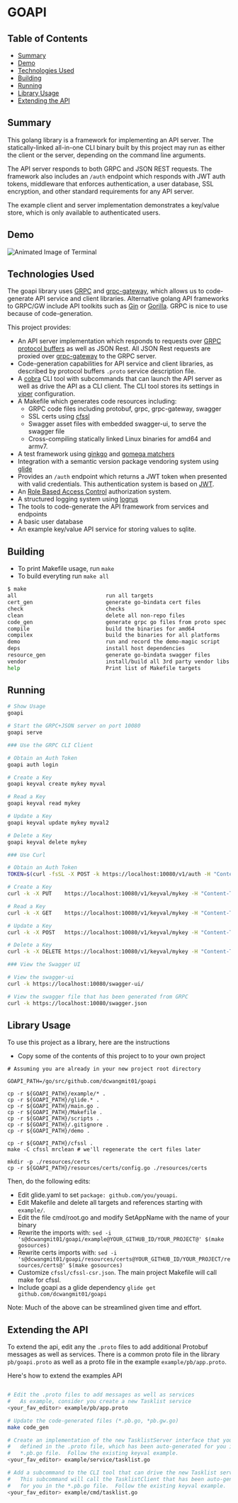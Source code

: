 # GOAPI

## Table of Contents
* [Summary](#summary)
* [Demo](#demo)
* [Technologies Used](#technologies-used)
* [Building](#building)
* [Running](#running)
* [Library Usage](#library-usage)
* [Extending the API](#extending-the-api)

## Summary
This golang library is a framework for implementing an API server.  The
statically-linked all-in-one CLI binary built by this project may run as either
the client or the server, depending on the command line arguments.

The API server responds to both GRPC and JSON REST requests.  The framework
also includes an `/auth` endpoint which responds with JWT auth tokens,
middleware that enforces authentication, a user database, SSL encryption, and
other standard requirements for any API server.

The example client and server implementation demonstrates a key/value store,
which is only available to authenticated users.

## Demo

![Animated Image of Terminal](https://github.com/dcwangmit01/goapi/raw/master/demo/demo.gif)

## Technologies Used

The goapi library uses [GRPC](http://www.grpc.io/) and
[grpc-gateway](https://github.com/grpc-ecosystem/grpc-gateway), which allows us
to code-generate API service and client libraries.  Alternative golang API frameworks to
GRPC/GW include API toolkits such as [Gin](https://github.com/gin-gonic/gin) or
[Gorilla](http://www.gorillatoolkit.org/).  GRPC is nice to use because of
code-generation.

This project provides:

* An API server implementation which responds to requests over
  [GRPC](http://www.grpc.io/) [protocol
  buffers](https://developers.google.com/protocol-buffers/) as well as JSON
  Rest.  All JSON Rest requests are proxied over
  [grpc-gateway](https://github.com/grpc-ecosystem/grpc-gateway) to the GRPC
  server.
* Code-generation capabilities for API service and client libraries, as
  described by protocol buffers `.proto` service description file.
* A [cobra](https://github.com/spf13/cobra) CLI tool with subcommands that can
  launch the API server as well as drive the API as a CLI client.  The CLI tool
  stores its settings in [viper](https://github.com/spf13/viper)
  configuration.
* A Makefile which generates code resources including:
    * GRPC code files including protobuf, grpc, grpc-gateway, swagger
    * SSL certs using [cfssl](https://github.com/cloudflare/cfssl)
    * Swagger asset files with embedded swagger-ui, to serve the swagger file
    * Cross-compiling statically linked Linux binaries for amd64 and armv7.
* A test framework using [ginkgo](https://github.com/onsi/ginkgo) and [gomega
  matchers](https://github.com/onsi/gomega)
* Integration with a semantic version package vendoring system using
  [glide](https://github.com/Masterminds/glide)
* Provides an `/auth` endpoint which returns a JWT token when presented with
  valid credentials.  This authentication system is based on
  [JWT](github.com/dgrijalva/jwt-go).
* An [Role Based Access Control](https://github.com/mikespook/gorbac)
  authorization system.
* A structured logging system using
  [logrus](https://github.com/sirupsen/logrus)
* The tools to code-generate the API framework from services and endpoints
* A basic user database
* An example key/value API service for storing values to sqlite.

## Building

* To print Makefile usage, run `make`
* To build everyting run `make all`

```bash
$ make
all                            run all targets
cert_gen                       generate go-bindata cert files
check                          checks
clean                          delete all non-repo files
code_gen                       generate grpc go files from proto spec
compile                        build the binaries for amd64
compilex                       build the binaries for all platforms
demo                           run and record the demo-magic script
deps                           install host dependencies
resource_gen                   generate go-bindata swagger files
vendor                         install/build all 3rd party vendor libs and bins
help                           Print list of Makefile targets
```

## Running

```bash
# Show Usage
goapi

# Start the GRPC+JSON server on port 10080
goapi serve

### Use the GRPC CLI Client

# Obtain an Auth Token
goapi auth login

# Create a Key
goapi keyval create mykey myval

# Read a Key
goapi keyval read mykey

# Update a Key
goapi keyval update mykey myval2

# Delete a Key
goapi keyval delete mykey

### Use Curl

# Obtain an Auth Token
TOKEN=$(curl -fsSL -X POST -k https://localhost:10080/v1/auth -H "Content-Type: text/plain" -d '{"grant_type": "password", "username": "admin", "password": "password"}' | jq --raw-output '.access_token')

# Create a Key
curl -k -X PUT    https://localhost:10080/v1/keyval/mykey -H "Content-Type: text/plain" -H "Authorization: Bearer $TOKEN" -d '{"value": "myval1"}'

# Read a Key
curl -k -X GET    https://localhost:10080/v1/keyval/mykey -H "Content-Type: text/plain" -H "Authorization: Bearer $TOKEN"

# Update a Key
curl -k -X POST   https://localhost:10080/v1/keyval/mykey -H "Content-Type: text/plain" -H "Authorization: Bearer $TOKEN" -d '{"value": "myval2"}'

# Delete a Key
curl -k -X DELETE https://localhost:10080/v1/keyval/mykey -H "Content-Type: text/plain" -H "Authorization: Bearer $TOKEN"

### View the Swagger UI

# View the swagger-ui
curl -k https://localhost:10080/swagger-ui/

# View the swagger file that has been generated from GRPC
curl -k https://localhost:10080/swagger.json
```

## Library Usage

To use this project as a library, here are the instructions

* Copy some of the contents of this project to to your own project
```
# Assuming you are already in your new project root directory

GOAPI_PATH=/go/src/github.com/dcwangmit01/goapi

cp -r ${GOAPI_PATH}/example/* .
cp -r ${GOAPI_PATH}/glide.* .
cp -r ${GOAPI_PATH}/main.go .
cp -r ${GOAPI_PATH}/Makefile .
cp -r ${GOAPI_PATH}/scripts .
cp -r ${GOAPI_PATH}/.gitignore .
cp -r ${GOAPI_PATH}/demo .

cp -r ${GOAPI_PATH}/cfssl .
make -C cfssl mrclean # we'll regenerate the cert files later

mkdir -p ./resources/certs
cp -r ${GOAPI_PATH}/resources/certs/config.go ./resources/certs
```

Then, do the following edits:
* Edit glide.yaml to set `package: github.com/you/youapi`.
* Edit Makefile and delete all targets and references starting with `example/`.
* Edit the file cmd/root.go and modify SetAppName with the name of your binary
* Rewrite the imports with: `sed -i 's@dcwangmit01/goapi/example@YOUR_GITHUB_ID/YOUR_PROJECT@' $(make gosources)`
* Rewrite certs imports with: `sed -i 's@dcwangmit01/goapi/resources/certs@YOUR_GITHUB_ID/YOUR_PROJECT/resources/certs@' $(make gosources)`
* Customize `cfssl/cfssl-csr.json`.  The main project Makefile will call make
  for cfssl.
* Include goapi as a glide dependency `glide get github.com/dcwangmit01/goapi`

Note: Much of the above can be streamlined given time and effort.

## Extending the API

To extend the api, edit any the `.proto` files to add additional Protobuf
messages as well as services.  There is a common proto file in the library
`pb/goapi.proto` as well as a proto file in the example `example/pb/app.proto`.

Here's how to extend the examples API

```bash

# Edit the .proto files to add messages as well as services
#   As example, consider you create a new Tasklist service
<your_fav_editor> example/pb/app.proto

# Update the code-generated files (*.pb.go, *pb.gw.go)
make code_gen

# Create an implementation of the new TasklistServer interface that you've
#   defined in the .proto file, which has been auto-generated for you in the
#   *.pb.go file.  Follow the existing keyval example.
<your_fav_editor> example/service/tasklist.go

# Add a subcommand to the CLI tool that can drive the new Tasklist service.
#   This subcommand will call the TasklistClient that has been auto-generated
#   for you in the *.pb.go file.  Follow the existing keyval example.
<your_fav_editor> example/cmd/tasklist.go
```

